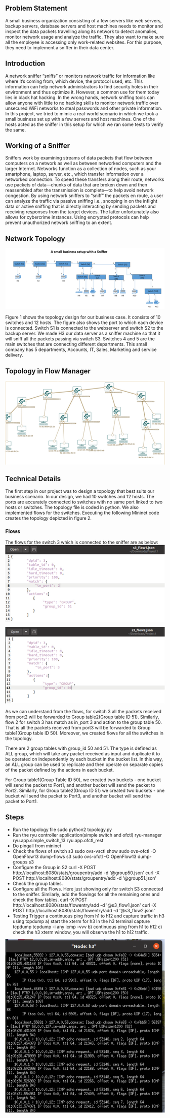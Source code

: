 ## Problem Statement

A small business organization consisting of a few servers like web servers, backup servers, database servers and host machines needs to monitor and inspect the data packets travelling along its network to detect anomalies, monitor network usage and analyze the traffic. They also want to make sure all the employee is accessing only work-related websites. For this purpose, they need to implement a sniffer in their data center.

## Introduction
A network sniffer “sniffs” or monitors network traffic for information like where it’s coming from, which device, the protocol used, etc. This information can help network administrators to find security holes in their environment and thus optimize it. However, a common use for them today lies in black hat hacking. In the wrong hands, network sniffing tools can allow anyone with little to no hacking skills to monitor network traffic over unsecured WiFi networks to steal passwords and other private information. In this project, we tried to mimic a real-world scenario in which we took a small business set up with a few servers and host machines. One of the hosts acted as the sniffer in this setup for which we ran some tests to verify the same.

## Working of a Sniffer
Sniffers work by examining streams of data packets that flow between computers on a network as well as between networked computers and the larger Internet. Networks function as a collection of nodes, such as your smartphone, laptop, server, etc., which transfer information over a networked connection. To speed these transfers along their route, networks use packets of data—chunks of data that are broken down and then reassembled after the transmission is complete—to help avoid network congestion. By using network sniffers to “sniff” the packets en route, a user can analyze the traffic via passive sniffing i.e., snooping in on the inflight data or active sniffing that is directly interacting by sending packets and receiving responses from the target devices. The latter unfortunately also allows for cybercrime instances. Using encrypted protocols can help prevent unauthorized network sniffing to an extent.

## Network Topology

![topology](./images/Network%20Diagram%20-%20design%20new.png)

Figure 1 shows the topology design for our business case. It consists of 10 switches and 12 hosts. The figure also shows the port to which each device is connected. Switch S1 is connected to the webserver and switch S2 to the backup server. We made H3 our data server as a sniffer machine so that it will sniff all the packets passing via switch S3. Switches 4 and 5 are the main switches that are connecting different departments. This small company has 5 departments, Accounts, IT, Sales, Marketing and service delivery. 

## Topology in Flow Manager

 
![TOPOLOGY IN FLOW MANAGER](./images/Flow%20Manager%20Topology%20Diagram.png)

## Technical Details

The first step in our project was to design a topology that best suits our business scenario. In our design, we had 10 switches and 12 hosts. The ports are accurately connected to switches with no same port linked to two hosts or switches. The topology file is coded in python. We also implemented flows for the switches. Executing the following Mininet code creates the topology depicted in figure 2.

### Flows

The flows for the switch 3 which is connected to the sniffer are as below:
![flow in switch3](./images/Flow1%20in%20sniffer%20S3.png)
 
![FLOW1 IN SWITCH S3](./images/Flow%202%20in%20sniffer.png)


As we can understand from the flows, for switch 3 all the packets received from port2 will be forwarded to Group table2(Group table ID 51). Similarly, flow 2 for switch 3 has match as in_port 3 and action to the group table 50. That is all the packets received from port3 will be forwarded to Group table1(Group table ID 50). Moreover, we created flows for all the switches in the topology.

There are 2 group tables with group_id 50 and 51. The type is defined as ALL group, which will take any packet received as input and duplicate it to be operated on independently by each bucket in the bucket list. In this way, an ALL group can be used to replicate and then operate on separate copies of the packet defined by the actions in each bucket.
 
For Group table1(Group Table ID 50), we created two buckets - one bucket will send the packet to Port1, and another bucket will send the packet to Port2. Similarly, for Group table2(Group ID 51) we created two buckets - one bucket will send the packet to Port3, and another bucket will send the packet to Port1.

## Steps 

* Run the topology file 
sudo python2 topology.py
* Run the ryu controller application(simple switch and ofctl)
ryu-manager ryu.app.simple_switch_13 ryu.app.ofctl_rest
* Do pingall from mininet
* Check the flows of switch s3
 sudo ovs-vsctl show
 sudo ovs-ofctl -O OpenFlow13 dump-flows s3 
sudo ovs-ofctl -O OpenFlow13 dump-groups s3
* Configure the Group in S2
curl -X POST http://localhost:8080/stats/groupentry/add -d '@group50.json' 
curl -X POST http://localhost:8080/stats/groupentry/add -d '@group51.json'
* Check the group tables.
* Configure all the Flows. Here just showing only for switch S3 connected to the sniffer. Similarly, add the flowings for all the remaining ones and check the flow tables.
curl -X POST http://localhost:8080/stats/flowentry/add -d '@s3_flow1.json' 
curl -X POST http://localhost:8080/stats/flowentry/add -d '@s3_flow2.json'
 * Testing
Trigger a continuous ping from h1 to h12 and capture traffic in h3 using tcpdump
 a) start the xterm for h3
 In the h3 terminal capture tcpdump 
 tcpdump -i any icmp -vvv
 b) continuous ping from h1 to h12
 c) check the h3 xterm window, you will observe the h1 to h12 traffic.

 ![XTERM IN H3](./images/4%20Sniffer%20in%20H3.png)
